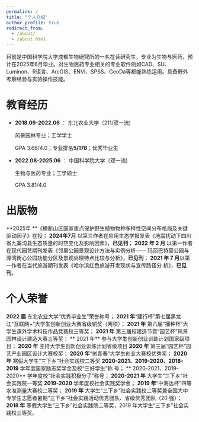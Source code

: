 ```yaml
---
permalink: /
title: "个人介绍"
author_profile: true
redirect_from: 
  - /about/
  - /about.html
---
```


目前是中国科学院大学成都生物研究所的一名在读研究生，专业为生物与医药，预计在2025年6月毕业。对生物医药专业相关的专业软件例如CAD、SU、Luminon、R语言、ArcGIS、ENVI、SPSS、GeoDa等都能熟练运用。具备野外考察经验与实验操作技能。

教育经历
======
- **2018.09-2022.06** ： 东北农业大学（211/双一流)

	风景园林专业；工学学士
	
	GPA 3.66/4.0；专业排名**5/178**；优秀毕业生 

- **2022.08-2025.06** ： 中国科学院大学（双一流)

	生物与医药专业；工学硕士
	
	GPA 3.81/4.0 


出版物
======
**2025年 **《横断山区国家重点保护野生植物物种多样性空间分布格局及关键驱动因子》在投；
**2024年7月** 以第三作者在应用生态学报发表《地震扰动下四川省九寨沟县生态质量的时空变化及影响因素》，**已见刊**；
**2022 年 2 月** 以第一作者在现代园艺期刊发表《邻里公园景观设计方法与实例分析——
玛丽巴特莫公园与深湾街心公园功能分区及景观处理特点比较与分析》，**已见刊**；
**2021 年 7 月**以第一作者在当代旅游期刊发表《哈尔滨红色旅游开发现状与宣传路径分
析》，**已见刊**。

个人荣誉
======
**2022 届** 东北农业大学“优秀毕业生”荣誉称号；
 **2021 年**“建行杯”第七届黑龙江“互联网+”大学生创新创业大赛省级铜奖（两项）；
 **2021 年**  第八届“播种杯”大学生课外学术科技作品竞赛校三等奖；
**2021 年**  第三届校建造节暨“园艺杯”风景园林设计建造大赛三等奖；
** 2021 年**  参与大学生创新创业训练计划国家级项目；
**2020 年** 主持大学生创新创业训练计划省级项目
**2020 年**  第三届“园艺杯”园艺产业园区设计大赛校奖；
**2020 年**“创青春”大学生创业大赛校优秀奖；
**2020 年**  寒假大学生“三下乡”社会实践校二等奖
**2020-2021、2019-2020、2018-2019** 学年度国家励志奖学金及校“三好学生”称
号；
** 2020-2021、2019-2020** 学年度校“社会实践积极分子”称号；
**2020-2021 年** 大学生“三下乡”社会实践院一等奖
 **2019-2020** 学年度校社会实践奖学金；
**2019 年**“中海达杯”四等水准测量大赛校二等奖；
**2019 年** 大学生“三下乡”社会实践校二等奖兼全国大中专学生志愿者暑期“三下乡”社会实践活动优秀团队、省级优秀团队（20 强）；
**2018 年** 寒假大学生“三下乡”社会实践院二等奖，2019 年大学生“三下乡”社会实
践校三等奖。


